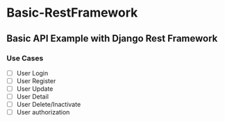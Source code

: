 # Basic-RestFramework
## Basic API Example with Django Rest Framework 

### Use Cases
- [ ] User Login
- [ ] User Register
- [ ] User Update
- [ ] User Detail
- [ ] User Delete/Inactivate
- [ ] User authorization

